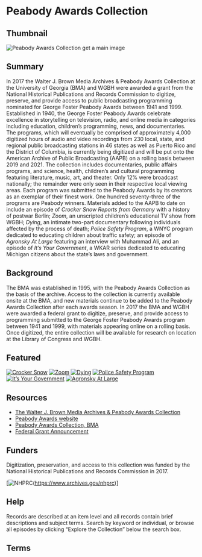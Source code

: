 # Peabody Awards Collection

## Thumbnail

![Peabody Awards Collection](https://s3.amazonaws.com/americanarchive.org/special-collections/AX0002_John_Browns_Holy_War.jpg "Peabody Awards Collection") get a main image

## Summary

In 2017 the Walter J. Brown Media Archives & Peabody Awards Collection at the University of Georgia (BMA) and WGBH were awarded a grant from the National Historical Publications and Records Commission to digitize, preserve, and provide access to public broadcasting programming nominated for George Foster Peabody Awards between 1941 and 1999. Established in 1940, the George Foster Peabody Awards celebrate excellence in storytelling on television, radio, and online media in categories including education, children’s programming, news, and documentaries. The programs, which will eventually be comprised of approximately 4,000 digitized hours of audio and video recordings from 230 local, state, and regional public broadcasting stations in 46 states as well as Puerto Rico and the District of Columbia, is currently being digitized and will be put onto the American Archive of Public Broadcasting (AAPB) on a rolling basis between 2019 and 2021. The collection includes documentaries, public affairs programs, and science, health, children’s and cultural programming featuring literature, music, art, and theater. Only 12% were broadcast nationally; the remainder were only seen in their respective local viewing areas. Each program was submitted to the Peabody Awards by its creators as an exemplar of their finest work. One hundred seventy-three of the programs are Peabody winners. Materials added to the AAPB to date on include an episode of <em>Crocker Snow Reports from Germany</em> with a history of postwar Berlin; <em>Zoom</em>, an unscripted children’s educational TV show from WGBH; <em>Dying</em>, an intimate two-part documentary following individuals affected by the process of death; <em>Police Safety Program</em>, a WNYC program dedicated to educating children about traffic safety; an episode of <em>Agronsky At Large</em> featuring an interview with Muhammad Ali, and an episode of <em>It’s Your Government</em>, a WKAR series dedicated to educating Michigan citizens about the state’s laws and government. 

## Background

The BMA was established in 1995, with the Peabody Awards Collection as the basis of the archive. Access to the collection is currently available onsite at the BMA, and new materials continue to be added to the Peabody Awards Collection after each awards season. In 2017 the BMA and WGBH were awarded a federal grant to digitize, preserve, and provide access to programming submitted to the George Foster Peabody Awards program between 1941 and 1999, with materials appearing online on a rolling basis. Once digitized, the entire collection will be available for research on location at the Library of Congress and WGBH.

## Featured

[![Crocker Snow](https://s3.amazonaws.com/americanarchive.org/special-collections/aapb_tile.jpg)](/catalog/cpb-aacip_15-70msbs9c)
[![Zoom](https://s3.amazonaws.com/americanarchive.org/special-collections/cpb-aacip_15-89r22rvt.jpg)](/catalog/cpb-aacip_15-89r22rvt)
[![Dying](https://s3.amazonaws.com/americanarchive.org/special-collections/cpb-aacip_15-23612tff.jpg)](/catalog/cpb-aacip_15-23612tff)
[![Police Safety Program](https://s3.amazonaws.com/americanarchive.org/special-collections/aapb_tile.jpg)](/catalog/cpb-aacip_526-959c53g37z)
[![It’s Your Government](https://s3.amazonaws.com/americanarchive.org/special-collections/aapb_tile.jpg)](/catalog/cpb-aacip_526-ng4gm82w5x)
[![Agronsky At Large](https://s3.amazonaws.com/americanarchive.org/special-collections/cpb-aacip_526-bz6154fv12.jpg)](/catalog/cpb-aacip_526-bz6154fv12)

## Resources

- [The Walter J. Brown Media Archives & Peabody Awards Collection](https://bmac.libs.uga.edu/pawtucket2/)
- [Peabody Awards website](http://peabodyawards.com/)
- [Peabody Awards Collection, BMA](https://bmac.libs.uga.edu/pawtucket2/index.php/Peabody/Index)
- [Federal Grant Announcement](https://www.wgbh.org/foundation/press/federal-grant-awarded-to-preserve-and-provide-access-to-local-public-broadcasts)

## Funders
Digitization, preservation, and access to this collection was funded by the National Historical Publications and Records Commission in 2017. 

[![NHPRC](https://s3.amazonaws.com/americanarchive.org/special-collections/NHPRC_file.jpg)(https://www.archives.gov/nhprc)]

## Help

Records are described at an item level and all records contain brief descriptions and subject terms. Search by keyword or individual, or browse all episodes by clicking “Explore the Collection” below the search box. 

## Terms

